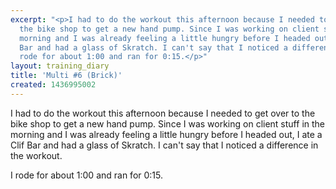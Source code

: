 ```yaml
---
excerpt: "<p>I had to do the workout this afternoon because I needed to get over to
  the bike shop to get a new hand pump. Since I was working on client stuff in the
  morning and I was already feeling a little hungry before I headed out, I ate a Clif
  Bar and had a glass of Skratch. I can't say that I noticed a difference in the workout.</p><p>I
  rode for about 1:00 and ran for 0:15.</p>"
layout: training_diary
title: 'Multi #6 (Brick)'
created: 1436995002
---
```

<p>I had to do the workout this afternoon because I needed to get over to the bike shop to get a new hand pump. Since I was working on client stuff in the morning and I was already feeling a little hungry before I headed out, I ate a Clif Bar and had a glass of Skratch. I can't say that I noticed a difference in the workout.</p><p>I rode for about 1:00 and ran for 0:15.</p>
